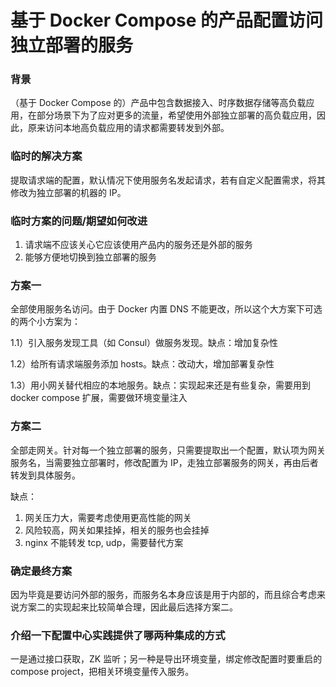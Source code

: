 # 基于 Docker Compose 的产品配置访问独立部署的服务

### 背景

（基于 Docker Compose 的）产品中包含数据接入、时序数据存储等高负载应用，在部分场景下为了应对更多的流量，希望使用外部独立部署的高负载应用，因此，原来访问本地高负载应用的请求都需要转发到外部。

### 临时的解决方案

提取请求端的配置，默认情况下使用服务名发起请求，若有自定义配置需求，将其修改为独立部署的机器的 IP。

### 临时方案的问题/期望如何改进

1. 请求端不应该关心它应该使用产品内的服务还是外部的服务
2. 能够方便地切换到独立部署的服务

### 方案一

全部使用服务名访问。由于 Docker 内置 DNS 不能更改，所以这个大方案下可选的两个小方案为：

1.1）引入服务发现工具（如 Consul）做服务发现。缺点：增加复杂性

1.2）给所有请求端服务添加 hosts。缺点：改动大，增加部署复杂性

1.3）用小网关替代相应的本地服务。缺点：实现起来还是有些复杂，需要用到 docker compose 扩展，需要做环境变量注入

### 方案二

全部走网关。针对每一个独立部署的服务，只需要提取出一个配置，默认项为网关服务名，当需要独立部署时，修改配置为 IP，走独立部署服务的网关，再由后者转发到具体服务。

缺点：

1. 网关压力大，需要考虑使用更高性能的网关
2. 风险较高，网关如果挂掉，相关的服务也会挂掉
3. nginx 不能转发 tcp, udp，需要替代方案

### 确定最终方案

因为毕竟是要访问外部的服务，而服务名本身应该是用于内部的，而且综合考虑来说方案二的实现起来比较简单合理，因此最后选择方案二。

### 介绍一下配置中心实践提供了哪两种集成的方式

一是通过接口获取，ZK 监听；另一种是导出环境变量，绑定修改配置时要重启的 compose project，把相关环境变量传入服务。
